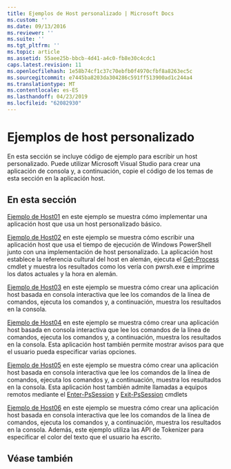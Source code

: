 ```yaml
---
title: Ejemplos de Host personalizado | Microsoft Docs
ms.custom: ''
ms.date: 09/13/2016
ms.reviewer: ''
ms.suite: ''
ms.tgt_pltfrm: ''
ms.topic: article
ms.assetid: 55aee25b-bbcb-4d41-a4c0-fb8e30c4cdc1
caps.latest.revision: 11
ms.openlocfilehash: 1e58b74cf1c37c70ebfb0f4970cfbf8a8263ec5c
ms.sourcegitcommit: e7445ba8203da304286c591ff513900ad1c244a4
ms.translationtype: MT
ms.contentlocale: es-ES
ms.lasthandoff: 04/23/2019
ms.locfileid: "62082930"
---
```

# <a name="custom-host-samples"></a>Ejemplos de host personalizado

En esta sección se incluye código de ejemplo para escribir un host personalizado. Puede utilizar Microsoft Visual Studio para crear una aplicación de consola y, a continuación, copie el código de los temas de esta sección en la aplicación host.

## <a name="in-this-section"></a>En esta sección

 [Ejemplo de Host01](./host01-sample.md) en este ejemplo se muestra cómo implementar una aplicación host que usa un host personalizado básico.

 [Ejemplo de Host02](./host02-sample.md) en este ejemplo se muestra cómo escribir una aplicación host que usa el tiempo de ejecución de Windows PowerShell junto con una implementación de host personalizado. La aplicación host establece la referencia cultural del host en alemán, ejecuta el [Get-Process](/powershell/module/Microsoft.PowerShell.Management/Get-Process) cmdlet y muestra los resultados como los vería con pwrsh.exe e imprime los datos actuales y la hora en alemán.

 [Ejemplo de Host03](./host03-sample.md) en este ejemplo se muestra cómo crear una aplicación host basada en consola interactiva que lee los comandos de la línea de comandos, ejecuta los comandos y, a continuación, muestra los resultados en la consola.

 [Ejemplo de Host04](./host04-sample.md) en este ejemplo se muestra cómo crear una aplicación host basada en consola interactiva que lee los comandos de la línea de comandos, ejecuta los comandos y, a continuación, muestra los resultados en la consola. Esta aplicación host también permite mostrar avisos para que el usuario pueda especificar varias opciones.

 [Ejemplo de Host05](./host05-sample.md) en este ejemplo se muestra cómo crear una aplicación host basada en consola interactiva que lee los comandos de la línea de comandos, ejecuta los comandos y, a continuación, muestra los resultados en la consola. Esta aplicación host también admite llamadas a equipos remotos mediante el [Enter-PsSession](/powershell/module/Microsoft.PowerShell.Core/Enter-PSSession) y [Exit-PsSession](/powershell/module/Microsoft.PowerShell.Core/Exit-PSSession) cmdlets

 [Ejemplo de Host06](./host06-sample.md) en este ejemplo se muestra cómo crear una aplicación host basada en consola interactiva que lee los comandos de la línea de comandos, ejecuta los comandos y, a continuación, muestra los resultados en la consola. Además, este ejemplo utiliza las API de Tokenizer para especificar el color del texto que el usuario ha escrito.

## <a name="see-also"></a>Véase también
